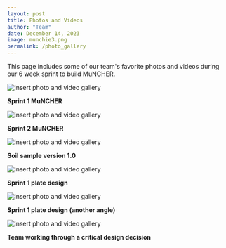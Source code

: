 ```yaml
---
layout: post
title: Photos and Videos
author: "Team"
date: December 14, 2023
image: munchie3.png
permalink: /photo_gallery
---
```


This page includes some of our team's favorite photos and videos during our 6 week sprint to build MuNCHER.

![insert photo and video gallery](https://zaynpatel.github.io/the_muncher//assets/img/sprint1.png)

**Sprint 1 MuNCHER**

![insert photo and video gallery](https://zaynpatel.github.io/the_muncher//assets/img/sprint2.png)

**Sprint 2 MuNCHER**

![insert photo and video gallery](https://zaynpatel.github.io/the_muncher//assets/img/soilsamplertrial.png)

**Soil sample version 1.0**

![insert photo and video gallery](https://zaynpatel.github.io/the_muncher//assets/img/munCher.png)

**Sprint 1 plate design**

![insert photo and video gallery](https://zaynpatel.github.io/the_muncher//assets/img/plate.png)

**Sprint 1 plate design (another angle)**

![insert photo and video gallery](https://zaynpatel.github.io/the_muncher//assets/img/teamLooking.png)

**Team working through a critical design decision**